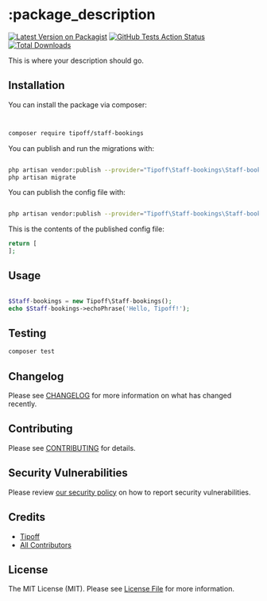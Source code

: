 # :package_description


[![Latest Version on Packagist](https://img.shields.io/packagist/v/tipoff/staff-bookings.svg?style=flat-square)](https://packagist.org/packages/tipoff/staff-bookings)
[![GitHub Tests Action Status](https://img.shields.io/github/workflow/status/tipoff/staff-bookings/run-tests?label=tests)](https://github.com/tipoff/staff-bookings/actions?query=workflow%3ATests+branch%3Amaster)
[![Total Downloads](https://img.shields.io/packagist/dt/tipoff/staff-bookings.svg?style=flat-square)](https://packagist.org/packages/tipoff/staff-bookings)

This is where your description should go.

## Installation

You can install the package via composer:

```bash


composer require tipoff/staff-bookings
```

You can publish and run the migrations with:

```bash

php artisan vendor:publish --provider="Tipoff\Staff-bookings\Staff-bookingsServiceProvider" --tag="migrations"
php artisan migrate
```

You can publish the config file with:
```bash

php artisan vendor:publish --provider="Tipoff\Staff-bookings\Staff-bookingsServiceProvider" --tag="config"
```

This is the contents of the published config file:

```php
return [
];
```

## Usage

```php

$Staff-bookings = new Tipoff\Staff-bookings();
echo $Staff-bookings->echoPhrase('Hello, Tipoff!');
```

## Testing

```bash
composer test
```

## Changelog

Please see [CHANGELOG](CHANGELOG.md) for more information on what has changed recently.

## Contributing

Please see [CONTRIBUTING](.github/CONTRIBUTING.md) for details.

## Security Vulnerabilities

Please review [our security policy](../../security/policy) on how to report security vulnerabilities.

## Credits


- [Tipoff](https://github.com/tipoff)
- [All Contributors](../../contributors)

## License

The MIT License (MIT). Please see [License File](LICENSE.md) for more information.
